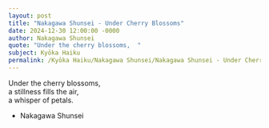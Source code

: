 ```yaml
---
layout: post
title: "Nakagawa Shunsei - Under Cherry Blossoms"
date: 2024-12-30 12:00:00 -0000
author: Nakagawa Shunsei
quote: "Under the cherry blossoms,  "
subject: Kyōka Haiku
permalink: /Kyōka Haiku/Nakagawa Shunsei/Nakagawa Shunsei - Under Cherry Blossoms
---
```


Under the cherry blossoms,  
a stillness fills the air,  
a whisper of petals.

- Nakagawa Shunsei
